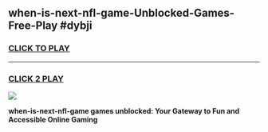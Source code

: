 
## when-is-next-nfl-game-Unblocked-Games-Free-Play #dybji
<h3>
<a href="https://us.freeplayer.one?title=when-is-next-nfl-game&ref=9M">CLICK TO PLAY</a></h3>
<hr>

<h3>
<a href="https://us.freeplayer.one?title=when-is-next-nfl-game&ref=9M">CLICK 2 PLAY</a>
  
</h3>

<a href="https://us.freeplayer.one?title=when-is-next-nfl-game&ref=9M"><img src="https://clearcache.store/games.png"></a>


**when-is-next-nfl-game games unblocked: Your Gateway to Fun and Accessible Online Gaming**
